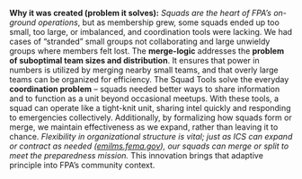 **Why it was created (problem it solves):** _Squads are the heart of FPA’s on-ground operations_, but as membership grew, some squads ended up too small, too large, or imbalanced, and coordination tools were lacking. We had cases of “stranded” small groups not collaborating and large unwieldy groups where members felt lost. The **merge-logic** addresses the **problem of suboptimal team sizes and distribution**. It ensures that power in numbers is utilized by merging nearby small teams, and that overly large teams can be organized for efficiency. The Squad Tools solve the everyday **coordination problem** – squads needed better ways to share information and to function as a unit beyond occasional meetups. With these tools, a squad can operate like a tight-knit unit, sharing intel quickly and responding to emergencies collectively. Additionally, by formalizing how squads form or merge, we maintain effectiveness as we expand, rather than leaving it to chance. _Flexibility in organizational structure is vital; just as ICS can expand or contract as needed ([emilms.fema.gov](https://emilms.fema.gov/is_0200c/groups/471.html#:~:text=A%C2%A0guiding%20principle%20of%C2%A0NIMS%20is%20flexibility,capable%20of%20handling%20catastrophic%20events)), our squads can merge or split to meet the preparedness mission._ This innovation brings that adaptive principle into FPA’s community context.